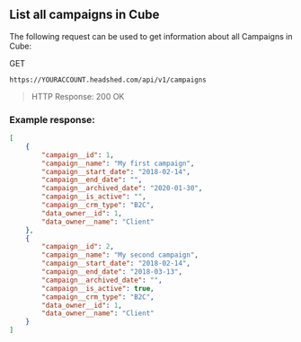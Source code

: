 ## List all campaigns in Cube

The following request can be used to get information about all Campaigns in Cube:

GET
```
https://YOURACCOUNT.headshed.com/api/v1/campaigns
```
> HTTP Response: 200 OK


### Example response:
```json  
[
    {
        "campaign__id": 1,
        "campaign__name": "My first campaign",
        "campaign__start_date": "2018-02-14",
        "campaign__end_date": "",
        "campaign__archived_date": "2020-01-30",
        "campaign__is_active": "",
        "campaign__crm_type": "B2C",
        "data_owner__id": 1,
        "data_owner__name": "Client"
    },
    {
        "campaign__id": 2,
        "campaign__name": "My second campaign",
        "campaign__start_date": "2018-02-14",
        "campaign__end_date": "2018-03-13",
        "campaign__archived_date": "",
        "campaign__is_active": true,
        "campaign__crm_type": "B2C",
        "data_owner__id": 1,
        "data_owner__name": "Client"
    }
]
  ```

